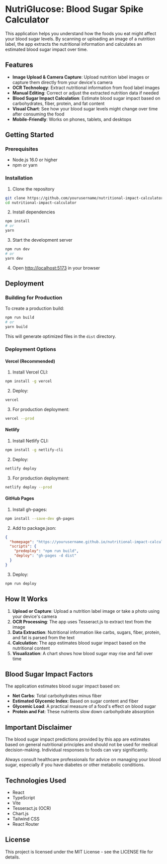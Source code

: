 # NutriGlucose: Blood Sugar Spike Calculator

This application helps you understand how the foods you eat might affect your blood sugar levels. By scanning or uploading an image of a nutrition label, the app extracts the nutritional information and calculates an estimated blood sugar impact over time.

## Features

- **Image Upload & Camera Capture**: Upload nutrition label images or capture them directly from your device's camera
- **OCR Technology**: Extract nutritional information from food label images
- **Manual Editing**: Correct or adjust the extracted nutrition data if needed
- **Blood Sugar Impact Calculation**: Estimate blood sugar impact based on carbohydrates, fiber, protein, and fat content
- **Visual Chart**: See how your blood sugar levels might change over time after consuming the food
- **Mobile-Friendly**: Works on phones, tablets, and desktops

## Getting Started

### Prerequisites

- Node.js 16.0 or higher
- npm or yarn

### Installation

1. Clone the repository
```bash
git clone https://github.com/yourusername/nutritional-impact-calculator.git
cd nutritional-impact-calculator
```

2. Install dependencies
```bash
npm install
# or
yarn
```

3. Start the development server
```bash
npm run dev
# or
yarn dev
```

4. Open [http://localhost:5173](http://localhost:5173) in your browser

## Deployment

### Building for Production

To create a production build:

```bash
npm run build
# or
yarn build
```

This will generate optimized files in the `dist` directory.

### Deployment Options

#### Vercel (Recommended)

1. Install Vercel CLI:
```bash
npm install -g vercel
```

2. Deploy:
```bash
vercel
```

3. For production deployment:
```bash
vercel --prod
```

#### Netlify

1. Install Netlify CLI:
```bash
npm install -g netlify-cli
```

2. Deploy:
```bash
netlify deploy
```

3. For production deployment:
```bash
netlify deploy --prod
```

#### GitHub Pages

1. Install gh-pages:
```bash
npm install --save-dev gh-pages
```

2. Add to package.json:
```json
{
  "homepage": "https://yourusername.github.io/nutritional-impact-calculator",
  "scripts": {
    "predeploy": "npm run build",
    "deploy": "gh-pages -d dist"
  }
}
```

3. Deploy:
```bash
npm run deploy
```

## How It Works

1. **Upload or Capture**: Upload a nutrition label image or take a photo using your device's camera
2. **OCR Processing**: The app uses Tesseract.js to extract text from the image
3. **Data Extraction**: Nutritional information like carbs, sugars, fiber, protein, and fat is parsed from the text
4. **Calculation**: The app estimates blood sugar impact based on the nutritional content
5. **Visualization**: A chart shows how blood sugar may rise and fall over time

## Blood Sugar Impact Factors

The application estimates blood sugar impact based on:

- **Net Carbs**: Total carbohydrates minus fiber
- **Estimated Glycemic Index**: Based on sugar content and fiber
- **Glycemic Load**: A practical measure of a food's effect on blood sugar
- **Protein and Fat**: These nutrients slow down carbohydrate absorption

## Important Disclaimer

The blood sugar impact predictions provided by this app are estimates based on general nutritional principles and should not be used for medical decision-making. Individual responses to foods can vary significantly.

Always consult healthcare professionals for advice on managing your blood sugar, especially if you have diabetes or other metabolic conditions.

## Technologies Used

- React
- TypeScript
- Vite
- Tesseract.js (OCR)
- Chart.js
- Tailwind CSS
- React Router

## License

This project is licensed under the MIT License - see the LICENSE file for details.
